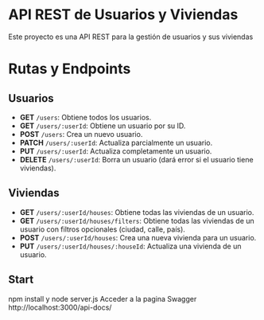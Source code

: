 # API REST de Usuarios y Viviendas

Este proyecto es una API REST para la gestión de usuarios y sus viviendas

# Rutas y Endpoints

## Usuarios

- **GET** `/users`: Obtiene todos los usuarios.
- **GET** `/users/:userId`: Obtiene un usuario por su ID.
- **POST** `/users`: Crea un nuevo usuario.
- **PATCH** `/users/:userId`: Actualiza parcialmente un usuario.
- **PUT** `/users/:userId`: Actualiza completamente un usuario.
- **DELETE** `/users/:userId`: Borra un usuario (dará error si el usuario tiene viviendas).

## Viviendas

- **GET** `/users/:userId/houses`: Obtiene todas las viviendas de un usuario.
- **GET** `/users/:userId/houses/filters`: Obtiene todas las viviendas de un usuario con filtros opcionales (ciudad, calle, país).
- **POST** `/users/:userId/houses`: Crea una nueva vivienda para un usuario.
- **PUT** `/users/:userId/houses/:houseId`: Actualiza una vivienda de un usuario.

## Start

npm install y node server.js
Acceder a la pagina Swagger http://localhost:3000/api-docs/


